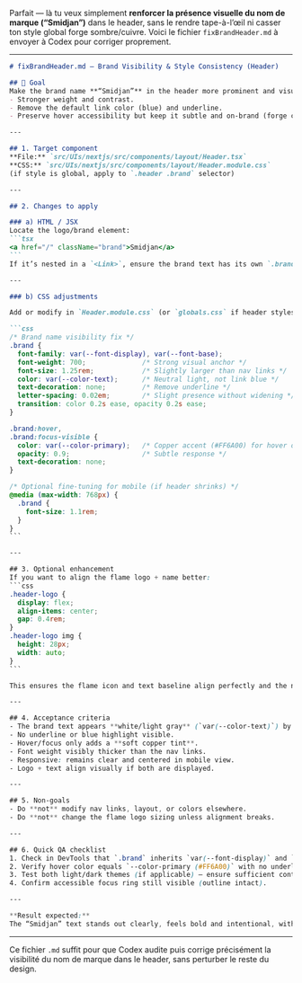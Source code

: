 ﻿Parfait — là tu veux simplement **renforcer la présence visuelle du nom de marque (“Smidjan”)** dans le header, sans le rendre tape-à-l’œil ni casser ton style global forge sombre/cuivre. Voici le fichier `fixBrandHeader.md` à envoyer à Codex pour corriger proprement.

---

````markdown
# fixBrandHeader.md — Brand Visibility & Style Consistency (Header)

## 🎯 Goal
Make the brand name **“Smidjan”** in the header more prominent and visually stable:
- Stronger weight and contrast.
- Remove the default link color (blue) and underline.
- Preserve hover accessibility but keep it subtle and on-brand (forge copper tone).

---

## 1. Target component
**File:** `src/UIs/nextjs/src/components/layout/Header.tsx`  
**CSS:** `src/UIs/nextjs/src/components/layout/Header.module.css`  
(if style is global, apply to `.header .brand` selector)

---

## 2. Changes to apply

### a) HTML / JSX
Locate the logo/brand element:
```tsx
<a href="/" className="brand">Smidjan</a>
```
If it’s nested in a `<Link>`, ensure the brand text has its own `.brand` class for targeted styling.

---

### b) CSS adjustments

Add or modify in `Header.module.css` (or `globals.css` if header styles are global):

```css
/* Brand name visibility fix */
.brand {
  font-family: var(--font-display), var(--font-base);
  font-weight: 700;              /* Strong visual anchor */
  font-size: 1.25rem;            /* Slightly larger than nav links */
  color: var(--color-text);      /* Neutral light, not link blue */
  text-decoration: none;         /* Remove underline */
  letter-spacing: 0.02em;        /* Slight presence without widening */
  transition: color 0.2s ease, opacity 0.2s ease;
}

.brand:hover,
.brand:focus-visible {
  color: var(--color-primary);   /* Copper accent (#FF6A00) for hover only */
  opacity: 0.9;                  /* Subtle response */
  text-decoration: none;
}

/* Optional fine-tuning for mobile (if header shrinks) */
@media (max-width: 768px) {
  .brand {
    font-size: 1.1rem;
  }
}
```

---

## 3. Optional enhancement
If you want to align the flame logo + name better:
```css
.header-logo {
  display: flex;
  align-items: center;
  gap: 0.4rem;
}
.header-logo img {
  height: 28px;
  width: auto;
}
```

This ensures the flame icon and text baseline align perfectly and the name remains crisp at any screen size.

---

## 4. Acceptance criteria
- The brand text appears **white/light gray** (`var(--color-text)`) by default.
- No underline or blue highlight visible.
- Hover/focus only adds a **soft copper tint**.
- Font weight visibly thicker than the nav links.
- Responsive: remains clear and centered in mobile view.
- Logo + text align visually if both are displayed.

---

## 5. Non-goals
- Do **not** modify nav links, layout, or colors elsewhere.
- Do **not** change the flame logo sizing unless alignment breaks.

---

## 6. Quick QA checklist
1. Check in DevTools that `.brand` inherits `var(--font-display)` and `--font-base` properly.
2. Verify hover color equals `--color-primary (#FF6A00)` with no underline.
3. Test both light/dark themes (if applicable) — ensure sufficient contrast.
4. Confirm accessible focus ring still visible (outline intact).

---

**Result expected:**  
The “Smidjan” text stands out clearly, feels bold and intentional, without the default link aesthetics or blue tint — consistent with your forge-inspired design.
````

---

Ce fichier `.md` suffit pour que Codex audite puis corrige précisément la visibilité du nom de marque dans le header, sans perturber le reste du design.
